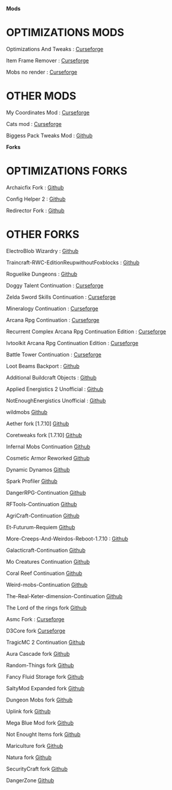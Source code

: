 **Mods**

# **OPTIMIZATIONS MODS**

Optimizations And Tweaks : [Curseforge](https://legacy.curseforge.com/minecraft/mc-mods/optimizationsandtweaks)

Item Frame Remover : [Curseforge](https://legacy.curseforge.com/minecraft/mc-mods/itemframeremover)

Mobs no render : [Curseforge](https://legacy.curseforge.com/minecraft/mc-mods/mobs-no-render)

# **OTHER MODS**

My Coordinates Mod : [Curseforge](https://legacy.curseforge.com/minecraft/mc-mods/my-coordinates-mod)

Cats mod : [Curseforge](https://legacy.curseforge.com/minecraft/mc-mods/catsmod)

Biggess Pack Tweaks Mod : [Github](https://github.com/quentin452/BiggessPackTweakMod)

**Forks**

# **OPTIMIZATIONS FORKS**

Archaicfix Fork : [Github](https://github.com/quentin452/ArchaicFix)

Config Helper 2 : [Github](https://github.com/quentin452/confighelper2)

Redirector Fork : [Github](https://github.com/quentin452/Redirector)

# **OTHER FORKS**

ElectroBlob Wizardry : [Github](https://github.com/quentin452/Wizardry)

Traincraft-RWC-EditionReupwithoutFoxblocks : [Github](https://github.com/quentin452/Traincraft-RWC-EditionReupwithoutFoxblocks)

Roguelike Dungeons : [Github](https://github.com/quentin452/Roguelike-Dungeons)

Doggy Talent Continuation : [Curseforge](https://legacy.curseforge.com/minecraft/mc-mods/doggy-talent-continuation)

Zelda Sword Skills Continuation : [Curseforge](https://legacy.curseforge.com/minecraft/mc-mods/zelda-sword-skills-continuation)

Mineralogy Continuation : [Curseforge](https://legacy.curseforge.com/minecraft/mc-mods/mineralogy-continuation)

Arcana Rpg Continuation : [Curseforge](https://legacy.curseforge.com/minecraft/mc-mods/arcana-rpg-continuation)

Recurrent Complex Arcana Rpg Continuation Edition : [Curseforge](https://legacy.curseforge.com/minecraft/mc-mods/recurrent-complex-arcana-rpg-continuation-edition)

Ivtoolkit Arcana Rpg Continuation Edition : [Curseforge](https://legacy.curseforge.com/minecraft/mc-mods/ivtoolkit-arcana-rpg-continuation-edition)

Battle Tower Continuation : [Curseforge](https://legacy.curseforge.com/minecraft/mc-mods/battle-tower-continuation)

Loot Beams Backport : [Github](https://github.com/quentin452/LootBeamsBackport)

Additional Buildcraft Objects : [Github](https://github.com/quentin452/Additional-Buildcraft-Objects)

Applied Energistics 2 Unofficial : [Github](https://github.com/quentin452/Applied-Energistics-2-Unofficial)

NotEnoughEnergistics  Unofficial : [Github](https://github.com/quentin452/NotEnoughEnergistics)

wildmobs [Github](https://github.com/quentin452/wildmobs)

Aether fork [1.7.10] [Github](https://github.com/quentin452/The-Aether-Archived)

Coretweaks fork [1.7.10] [Github](https://github.com/quentin452/CoreTweaks)

Infernal Mobs Continuation [Github](https://github.com/quentin452/Infernal-Mobs-Continuation)

Cosmetic Armor Reworked [Github](https://github.com/quentin452/CosmeticArmorReworked)

Dynamic Dynamos [Github](https://github.com/quentin452/DynamicDynamos)

Spark Profiler [Github](https://github.com/quentin452/spark-legacy)

DangerRPG-Continuation [Github](https://legacy.curseforge.com/minecraft/mc-mods/DangerRPG-Continuation)

RFTools-Continuation [Github](https://github.com/quentin452/RFTools-Continuation)

AgriCraft-Continuation [Github](https://github.com/quentin452/AgriCraft-Continuation)

Et-Futurum-Requiem [Github](https://github.com/quentin452/Et-Futurum-Requiem)

More-Creeps-And-Weirdos-Reboot-1.7.10 : [Github](https://github.com/quentin452/More-Creeps-And-Weirdos-Reboot-1.7.10) 

Galacticraft-Continuation [Github](https://github.com/quentin452/Galacticraft-Continuation)

Mo Creatures Continuation [Github](https://github.com/quentin452/Mo-Creatures-Continuation)

Coral Reef Continuation [Github](https://github.com/quentin452/Coral-Reef-Continuation)

Weird-mobs-Continuation [Github](https://github.com/quentin452/Weird-mobs-Continuation)

The-Real-Keter-dimension-Continuation [Github](https://github.com/quentin452/The-Real-Keter-dimension-Continuation)

The Lord of the rings fork [Github](https://github.com/quentin452/The-Lord-of-the-Rings)

Asmc Fork : [Curseforge](https://www.curseforge.com/minecraft/mc-mods/asmc-performance-patch)

D3Core fork [Curseforge](https://legacy.curseforge.com/minecraft/mc-mods/d3core-performance-patch)

TragicMC 2 Continuation [Github](https://github.com/quentin452/TragicMC2-Continuation)

Aura Cascade fork [Github](https://github.com/quentin452/Aura-Cascade)

Random-Things fork [Github](https://github.com/quentin452/Random-Things)

Fancy Fluid Storage fork [Github](https://github.com/quentin452/FFS)

SaltyMod Expanded fork [Github](https://github.com/quentin452/SaltyMod-Expanded-Fork)

Dungeon Mobs fork [Github](https://github.com/quentin452/dungeon-mobs)

Uplink fork [Github](https://github.com/quentin452/Uplink)

Mega Blue Mod fork [Github](https://github.com/quentin452/MegaBlue)

Not Enought Items fork [Github](https://github.com/quentin452/NotEnoughItems)

Mariculture fork [Github](https://github.com/quentin452/Mariculture)

Natura fork [Github](https://github.com/quentin452/Natura)

SecurityCraft fork [Github](https://github.com/quentin452/SecurityCraft)

DangerZone [Github](https://github.com/quentin452/DangerZone)

